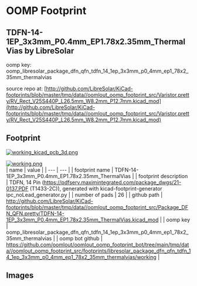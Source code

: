 # OOMP Footprint  
## TDFN-14-1EP_3x3mm_P0.4mm_EP1.78x2.35mm_ThermalVias  by LibreSolar  
  
oomp key: oomp_libresolar_package_dfn_qfn_tdfn_14_1ep_3x3mm_p0_4mm_ep1_78x2_35mm_thermalvias  
  
source repo at: [http://github.com/LibreSolar/KiCad-footprints/blob/master/tmp/data//oomlout_oomp_footprint_src/Varistor.pretty/RV_Rect_V25S440P_L26.5mm_W8.2mm_P12.7mm.kicad_mod](http://github.com/LibreSolar/KiCad-footprints/blob/master/tmp/data//oomlout_oomp_footprint_src/Varistor.pretty/RV_Rect_V25S440P_L26.5mm_W8.2mm_P12.7mm.kicad_mod)  
## Footprint  
  
[![working_kicad_pcb_3d.png](working_kicad_pcb_3d_600.png)](working_kicad_pcb_3d.png)  
  
[![working.png](working_600.png)](working.png)  
| name | value | 
| --- | --- | 
| footprint name | TDFN-14-1EP_3x3mm_P0.4mm_EP1.78x2.35mm_ThermalVias | 
| footprint description | TDFN, 14 Pin (https://pdfserv.maximintegrated.com/package_dwgs/21-0137.PDF (T1433-2C)), generated with kicad-footprint-generator ipc_noLead_generator.py | 
| number of pads | 26 | 
| github path | http://github.com/LibreSolar/KiCad-footprints/blob/master/tmp/data//oomlout_oomp_footprint_src/Package_DFN_QFN.pretty/TDFN-14-1EP_3x3mm_P0.4mm_EP1.78x2.35mm_ThermalVias.kicad_mod | 
| oomp key | oomp_libresolar_package_dfn_qfn_tdfn_14_1ep_3x3mm_p0_4mm_ep1_78x2_35mm_thermalvias | 
| oomp bot github | https://github.com/oomlout/oomlout_oomp_footprint_bot/tree/main/tmp/data//oomlout_oomp_footprint_src/footprints/libresolar_package_dfn_qfn_tdfn_14_1ep_3x3mm_p0_4mm_ep1_78x2_35mm_thermalvias/working | 
## Images  
